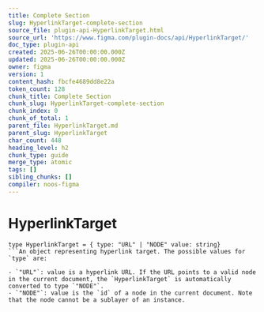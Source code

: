 ```yaml
---
title: Complete Section
slug: HyperlinkTarget-complete-section
source_file: plugin-api-HyperlinkTarget.html
source_url: 'https://www.figma.com/plugin-docs/api/HyperlinkTarget/'
doc_type: plugin-api
created: 2025-06-26T00:00:00.000Z
updated: 2025-06-26T00:00:00.000Z
owner: figma
version: 1
content_hash: fbcfe4689dd8e22a
token_count: 128
chunk_title: Complete Section
chunk_slug: HyperlinkTarget-complete-section
chunk_index: 0
chunk_of_total: 1
parent_file: HyperlinkTarget.md
parent_slug: HyperlinkTarget
char_count: 448
heading_level: h2
chunk_type: guide
merge_type: atomic
tags: []
sibling_chunks: []
compiler: noos-figma
---
```


# HyperlinkTarget

```
type HyperlinkTarget = { type: "URL" | "NODE" value: string}
```An object representing hyperlink target. The possible values for `type` are:

- `"URL"`: value is a hyperlink URL. If the URL points to a valid node in the current document, the `HyperlinkTarget` is automatically converted to type `"NODE"`.
- `"NODE"`: value is the `id` of a node in the current document. Note that the node cannot be a sublayer of an instance.
